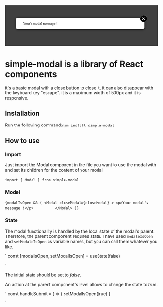 ![Cover](src/lib/assets/modal-image.PNG)

# simple-modal is a library of React components 

it's a basic modal with a close button to close it, it can also disappear with the keyboard key "escape".
it is a maximum width of 500px and it is responsive.

## Installation

Run the following command:`npm install simple-modal`

## How to use

### Import

Just import the Modal component in the file you want to use the modal with and set its children for the content of your modal

`import { Modal } from simple-modal`

### Model

   `
   {modalIsOpen && (
    <Modal
	    closeModal={closeModal}
    >
	    <p>Your modal's message !</p>	      
    </Modal>
)}
`

### State

The modal functionality is handled by the local state of the modal's parent. Therefore, the parent component requires state. I have used `modaleIsOpen` and `setModaleIsOpen` as variable names, but you can call them whatever you like.

`
const [modalIsOpen, setModalIsOpen] = useState(false)

`

The initial state should be set to _false_.

An action at the parent component's level allows to change the state to _true_.

`
const  handleSubmit = ( => {
    setModalIsOpen(true)
}

`
